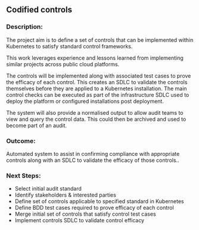 ## Codified controls

### Description:

The project aim is to define a set of controls that can be implemented within Kubernetes to satisfy standard control frameworks.  

This work leverages experience and lessons learned from implementing similar projects across public cloud platforms.

The controls will be implemented along with associated test cases to prove the efficacy of each control.  This creates an SDLC to validate the controls themselves before they are applied to a Kubernetes installation.  The main control checks can be executed as part of the infrastructure SDLC used to deploy the platform or configured installations post deployment.  

The system will also provide a normalised output to allow audit teams to view and query the control data.  This could then be archived and used to become part of an audit.

### Outcome:
Automated system to assist in confirming compliance with appropriate controls along with an SDLC to validate the efficacy of those controls..  

### Next Steps:
* Select initial audit standard
* Identify stakeholders & interested parties 
* Define set of controls applicable to specified standard in Kubernetes
* Define BDD test cases required to prove efficacy of each control
* Merge initial set of controls that satisfy control test cases
* Implement controls SDLC to validate control efficacy
